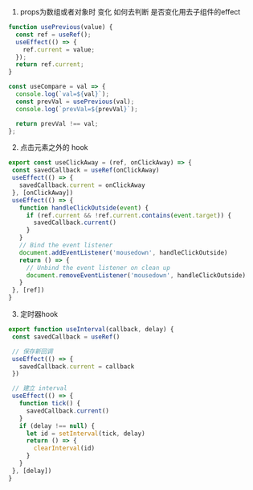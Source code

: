 <!--
 * @Author: your name
 * @Date: 2021-09-10 08:08:04
 * @LastEditTime: 2021-12-03 09:35:19
 * @LastEditors: your name
 * @Description: 打开koroFileHeader查看配置 进行设置: https://github.com/OBKoro1/koro1FileHeader/wiki/%E9%85%8D%E7%BD%AE
 * @FilePath: \front-end-note\code snippet\自定义实现的常用hook.md
-->

1. props为数组或者对象时 变化 如何去判断 是否变化用去子组件的effect
```js
function usePrevious(value) {
  const ref = useRef();
  useEffect(() => {
    ref.current = value;
  });
  return ref.current;
}

const useCompare = val => {
  console.log(`val=${val}`);
  const prevVal = usePrevious(val);
  console.log(`prevVal=${prevVal}`);

  return prevVal !== val;
};
```
2. 点击元素之外的 hook
 ```js
 export const useClickAway = (ref, onClickAway) => {
  const savedCallback = useRef(onClickAway)
  useEffect(() => {
    savedCallback.current = onClickAway
  }, [onClickAway])
  useEffect(() => {
    function handleClickOutside(event) {
      if (ref.current && !ref.current.contains(event.target)) {
        savedCallback.current()
      }
    }
    // Bind the event listener
    document.addEventListener('mousedown', handleClickOutside)
    return () => {
      // Unbind the event listener on clean up
      document.removeEventListener('mousedown', handleClickOutside)
    }
  }, [ref])
}
 ```
 3. 定时器hook 
 ```js
 export function useInterval(callback, delay) {
  const savedCallback = useRef()

  // 保存新回调
  useEffect(() => {
    savedCallback.current = callback
  })

  // 建立 interval
  useEffect(() => {
    function tick() {
      savedCallback.current()
    }
    if (delay !== null) {
      let id = setInterval(tick, delay)
      return () => {
        clearInterval(id)
      }
    }
  }, [delay])
}
 ```
